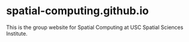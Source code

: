 spatial-computing.github.io
===========================
This is the group website for Spatial Computing at USC Spatial Sciences Institute.
